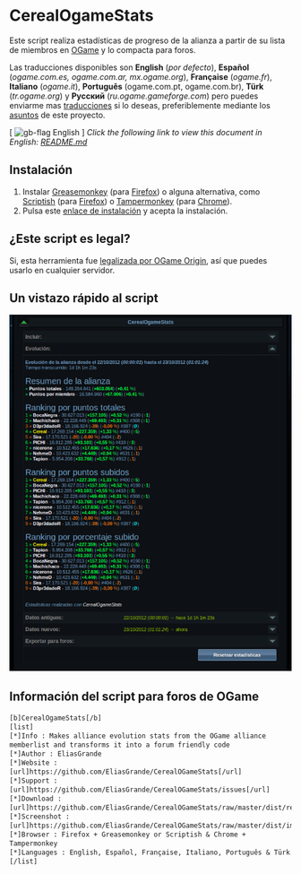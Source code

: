 
CerealOgameStats
================

Este script realiza estadísticas de progreso de la alianza a partir de su lista de miembros en [OGame] y lo compacta para foros.

Las traducciones disponibles son **English** (*por defecto*), **Español** (*ogame.com.es, ogame.com.ar, mx.ogame.org*), **Française** (*ogame.fr*), **Italiano** (*ogame.it*), **Português** (ogame.com.pt, ogame.com.br), **Türk** (*tr.ogame.org*) y **Русский** (*ru.ogame.gameforge.com*) pero puedes enviarme mas [traducciones] si lo deseas, preferiblemente mediante los [asuntos] de este proyecto.

\[ ![gb-flag] English \] *Click the following link to view this document in English: [README.md]*

Instalación
-----------

  1. Instalar [Greasemonkey] \(para [Firefox]\) o alguna alternativa, como [Scriptish] \(para [Firefox]\) o [Tampermonkey] \(para [Chrome]\).
  2. Pulsa este [enlace de instalación] y acepta la instalación.

¿Este script es legal?
----------------------

Si, esta herramienta fue [legalizada por OGame Origin], así que puedes usarlo en cualquier servidor.

Un vistazo rápido al script
---------------------------

![screenshot]

Información del script para foros de OGame
------------------------------------------

```
[b]CerealOgameStats[/b]
[list]
[*]Info : Makes alliance evolution stats from the OGame alliance memberlist and transforms it into a forum friendly code
[*]Author : EliasGrande
[*]Website : [url]https://github.com/EliasGrande/CerealOGameStats[/url]
[*]Support : [url]https://github.com/EliasGrande/CerealOGameStats/issues[/url]
[*]Download : [url]https://github.com/EliasGrande/CerealOGameStats/raw/master/dist/releases/latest.user.js[/url]
[*]Screenshot : [url]https://github.com/EliasGrande/CerealOGameStats/raw/master/dist/img/screenshot.png[/url]
[*]Browser : Firefox + Greasemonkey or Scriptish & Chrome + Tampermonkey
[*]Languages : English, Español, Française, Italiano, Português & Türk
[/list]
```

[OGame]:http://en.ogame.gameforge.com/
[legalizada por OGame Origin]:http://board.origin.ogame.gameforge.com/board175-user-projects/board39-official-tolerated-tools-addons-scripts/4107-cerealogamestats/

[Firefox]:https://www.mozilla.org/firefox
[Greasemonkey]:https://addons.mozilla.org/firefox/addon/greasemonkey/
[Scriptish]:https://addons.mozilla.org/firefox/addon/scriptish/

[Chrome]:https://www.google.com/chrome/
[Tampermonkey]:https://chrome.google.com/webstore/detail/tampermonkey/dhdgffkkebhmkfjojejmpbldmpobfkfo

[asuntos]:/../../issues
[README.md]:README.md
[traducciones]:dist/locale
[enlace de instalación]:dist/releases/latest.user.js?raw=true&.user.js
[screenshot]:dist/img/screenshot.png?raw=true

[gb-flag]:https://dl.dropboxusercontent.com/u/89283239/icons/famfamfam.com/flag_icons/png/gb.png


